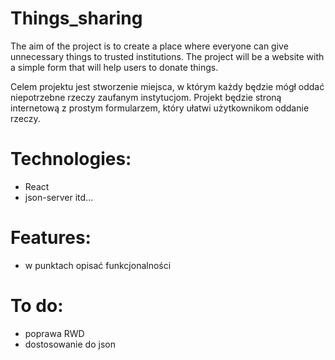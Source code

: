 # Things_sharing
The aim of the project is to create a place where everyone can give unnecessary things to trusted institutions.
The project will be a website with a simple form that will help users to donate things.

Celem projektu jest stworzenie miejsca, w którym każdy będzie mógł oddać niepotrzebne rzeczy zaufanym instytucjom.
Projekt będzie stroną internetową z prostym formularzem, który ułatwi użytkownikom oddanie rzeczy.


# Technologies: 

- React
- json-server itd...

# Features:

- w punktach opisać funkcjonalności

# To do:

- poprawa RWD
- dostosowanie do json


